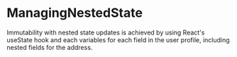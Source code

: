 # ManagingNestedState
 Immutability with nested state updates is achieved by using React's useState hook and each variables for each field in the user profile, including nested fields for the address.
